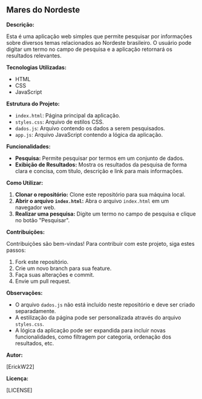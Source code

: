 ## Mares do Nordeste

**Descrição:**

Esta é uma aplicação web simples que permite pesquisar por informações sobre diversos temas relacionados ao Nordeste brasileiro. O usuário pode digitar um termo no campo de pesquisa e a aplicação retornará os resultados relevantes.

**Tecnologias Utilizadas:**

* HTML
* CSS
* JavaScript

**Estrutura do Projeto:**

* `index.html`: Página principal da aplicação.
* `styles.css`: Arquivo de estilos CSS.
* `dados.js`: Arquivo contendo os dados a serem pesquisados.
* `app.js`: Arquivo JavaScript contendo a lógica da aplicação.

**Funcionalidades:**

* **Pesquisa:** Permite pesquisar por termos em um conjunto de dados.
* **Exibição de Resultados:** Mostra os resultados da pesquisa de forma clara e concisa, com título, descrição e link para mais informações.

**Como Utilizar:**

1. **Clonar o repositório:** Clone este repositório para sua máquina local.
2. **Abrir o arquivo `index.html`:** Abra o arquivo `index.html` em um navegador web.
3. **Realizar uma pesquisa:** Digite um termo no campo de pesquisa e clique no botão "Pesquisar".

**Contribuições:**

Contribuições são bem-vindas! Para contribuir com este projeto, siga estes passos:

1. Fork este repositório.
2. Crie um novo branch para sua feature.
3. Faça suas alterações e commit.
4. Envie um pull request.

**Observações:**

* O arquivo `dados.js` não está incluído neste repositório e deve ser criado separadamente.
* A estilização da página pode ser personalizada através do arquivo `styles.css`.
* A lógica da aplicação pode ser expandida para incluir novas funcionalidades, como filtragem por categoria, ordenação dos resultados, etc.

**Autor:**

[ErickW22]

**Licença:**

[LICENSE]
